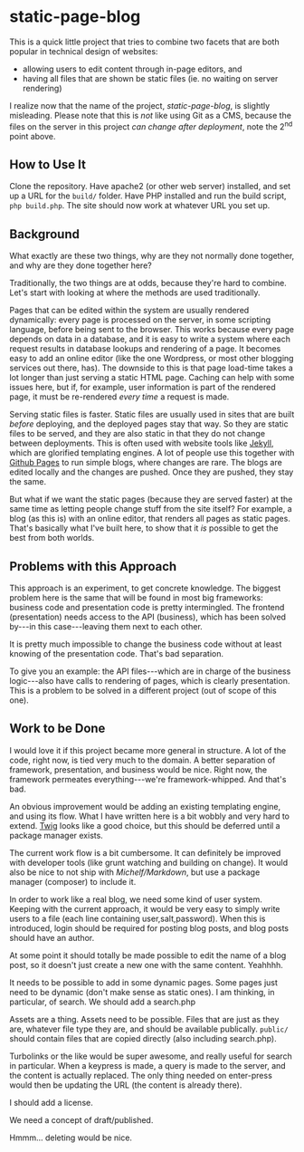 static-page-blog
================

This is a quick little project that tries to combine two facets that are both popular in technical design of websites:

- allowing users to edit content through in-page editors, and
- having all files that are shown be static files (ie. no waiting on server rendering)

I realize now that the name of the project, *static-page-blog*, is slightly misleading.
Please note that this is *not* like using Git as a CMS, because the files on the server in this project *can change after deployment*, note the 2<sup>nd</sup> point above.

How to Use It
-------------

Clone the repository.
Have apache2 (or other web server) installed, and set up a URL for the `build/` folder.
Have PHP installed and run the build script, `php build.php`.
The site should now work at whatever URL you set up.

Background
----------

What exactly are these two things, why are they not normally done together, and why are they done together here?

Traditionally, the two things are at odds, because they're hard to combine.
Let's start with looking at where the methods are used traditionally.

Pages that can be edited within the system are usually rendered dynamically:
every page is processed on the server, in some scripting language, before being sent to the browser.
This works because every page depends on data in a database, and it is easy to write a system where each request results in database lookups and rendering of a page.
It becomes easy to add an online editor (like the one Wordpress, or most other blogging services out there, has).
The downside to this is that page load-time takes a lot longer than just serving a static HTML page.
Caching can help with some issues here, but if, for example, user information is part of the rendered page, it must be re-rendered *every time* a request is made.

Serving static files is faster.
Static files are usually used in sites that are built *before* deploying, and the deployed pages stay that way.
So they are static files to be served, and they are also static in that they do not change between deployments.
This is often used with website tools like [Jekyll](http://jekyllrb.com/), which are glorified templating engines.
A lot of people use this together with [Github Pages](https://pages.github.com/) to run simple blogs, where changes are rare.
The blogs are edited locally and the changes are pushed.
Once they are pushed, they stay the same.

But what if we want the static pages (because they are served faster) at the same time as letting people change stuff from the site itself?
For example, a blog (as this is) with an online editor, that renders all pages as static pages.
That's basically what I've built here, to show that it *is* possible to get the best from both worlds.

Problems with this Approach
---------------------------

This approach is an experiment, to get concrete knowledge.
The biggest problem here is the same that will be found in most big frameworks:
business code and presentation code is pretty intermingled.
The frontend (presentation) needs access to the API (business), which has been solved by---in this case---leaving them next to each other.

It is pretty much impossible to change the business code without at least knowing of the presentation code.
That's bad separation.

To give you an example:
the API files---which are in charge of the business logic---also have calls to rendering of pages, which is clearly presentation.
This is a problem to be solved in a different project (out of scope of this one).

Work to be Done
---------------

I would love it if this project became more general in structure.
A lot of the code, right now, is tied very much to the domain.
A better separation of framework, presentation, and business would be nice.
Right now, the framework permeates everything---we're framework-whipped.
And that's bad.

An obvious improvement would be adding an existing templating engine, and using its flow.
What I have written here is a bit wobbly and very hard to extend.
[Twig](http://twig.sensiolabs.org/doc/installation.html) looks like a good choice, but this should be deferred until a package manager exists.

The current work flow is a bit cumbersome.
It can definitely be improved with developer tools (like grunt watching and building on change).
It would also be nice to not ship with *Michelf/Markdown*, but use a package manager (composer) to include it.

In order to work like a real blog, we need some kind of user system.
Keeping with the current approach, it would be very easy to simply write users to a file (each line containing user,salt,password).
When this is introduced, login should be required for posting blog posts, and blog posts should have an author.

At some point it should totally be made possible to edit the name of a blog post, so it doesn't just create a new one with the same content.
Yeahhhh.

It needs to be possible to add in some dynamic pages.
Some pages just need to be dynamic (don't make sense as static ones).
I am thinking, in particular, of search.
We should add a search.php

Assets are a thing.
Assets need to be possible.
Files that are just as they are, whatever file type they are, and should be available publically.
`public/` should contain files that are copied directly (also including search.php).

Turbolinks or the like would be super awesome, and really useful for search in particular.
When a keypress is made, a query is made to the server, and the content is actually replaced.
The only thing needed on enter-press would then be updating the URL (the content is already there).

I should add a license.

We need a concept of draft/published.

Hmmm... deleting would be nice.
